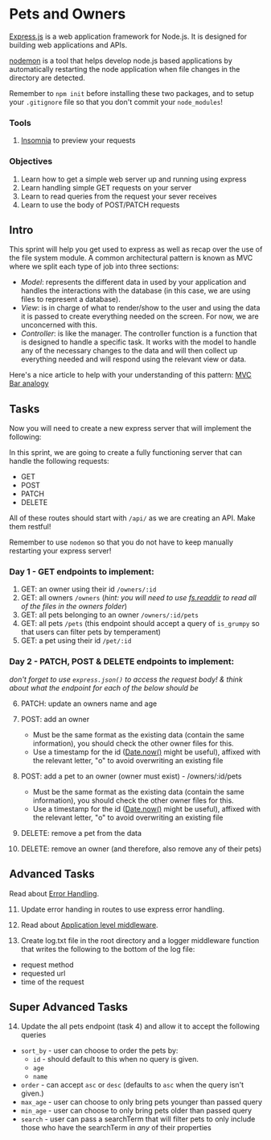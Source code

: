 # Pets and Owners

[Express.js](http://expressjs.com/) is a web application framework for Node.js. It is designed for building web applications and APIs.

[nodemon](https://www.npmjs.com/package/nodemon) is a tool that helps develop node.js based applications by automatically restarting the node application when file changes in the directory are detected.

Remember to `npm init` before installing these two packages, and to setup your `.gitignore` file so that you don't commit your `node_modules`!

### Tools

1. [Insomnia](https://insomnia.rest/download/) to preview your requests

### Objectives

1. Learn how to get a simple web server up and running using express
2. Learn handling simple GET requests on your server
3. Learn to read queries from the request your sever receives
4. Learn to use the body of POST/PATCH requests

## Intro

This sprint will help you get used to express as well as recap over the use of the file system module. A common architectural pattern is known as MVC where we split each type of job into three sections:

- _Model_: represents the different data in used by your application and handles the interactions with the database (in this case, we are using files to represent a database).
- _View_: is in charge of what to render/show to the user and using the data it is passed to create everything needed on the screen. For now, we are unconcerned with this.
- _Controller_: is like the manager. The controller function is a function that is designed to handle a specific task. It works with the model to handle any of the necessary changes to the data and will then collect up everything needed and will respond using the relevant view or data.

Here's a nice article to help with your understanding of this pattern:
[MVC Bar analogy](https://medium.freecodecamp.org/model-view-controller-mvc-explained-through-ordering-drinks-at-the-bar-efcba6255053)

## Tasks

Now you will need to create a new express server that will implement the following:

In this sprint, we are going to create a fully functioning server that can handle the following requests: 
- GET
- POST
- PATCH
- DELETE

All of these routes should start with `/api/` as we are creating an API. Make them restful!

Remember to use `nodemon` so that you do not have to keep manually restarting your express server!

### Day 1 - GET endpoints to implement:

1. GET: an owner using their id `/owners/:id`
2. GET: all owners `/owners` (_hint: you will need to use [fs.readdir](https://www.geeksforgeeks.org/node-js-fs-readdir-method/) to read all of the files in the owners folder_)
3. GET: all pets belonging to an owner `/owners/:id/pets`
4. GET: all pets `/pets` (this endpoint should accept a query of `is_grumpy` so that users can filter pets by temperament)
5. GET: a pet using their id `/pet/:id`

### Day 2 - PATCH, POST & DELETE endpoints to implement:

_don't forget to use `express.json()` to access the request body! & think about what the endpoint for each of the below should be_

6. PATCH: update an owners name and age

7. POST: add an owner
   - Must be the same format as the existing data (contain the same information), you should check the other owner files for this.
   - Use a timestamp for the id ([Date.now()](https://developer.mozilla.org/en-US/docs/Web/JavaScript/Reference/Global_Objects/Date/now) might be useful), affixed with the relevant letter, "o" to avoid overwriting an existing file

8. POST: add a pet to an owner (owner must exist) - /owners/:id/pets
   - Must be the same format as the existing data (contain the same information), you should check the other owner files for this.
   - Use a timestamp for the id ([Date.now()](https://developer.mozilla.org/en-US/docs/Web/JavaScript/Reference/Global_Objects/Date/now) might be useful), affixed with the relevant letter, "o" to avoid overwriting an existing file

9. DELETE: remove a pet from the data

10. DELETE: remove an owner (and therefore, also remove any of their pets)

## Advanced Tasks

Read about [Error Handling](http://expressjs.com/en/guide/error-handling.html).

11. Update error handing in routes to use express error handling.

12. Read about [Application level middleware](http://expressjs.com/en/guide/using-middleware.html#middleware.application).

13. Create log.txt file in the root directory and a logger middleware function that writes the following to the bottom of the log file:
   - request method
   - requested url
   - time of the request

## Super Advanced Tasks

14. Update the all pets endpoint (task 4) and allow it to accept the following queries
   - `sort_by` - user can choose to order the pets by:
     - `id` - should default to this when no query is given.
     - `age`
     - `name`
   - `order` - can accept `asc` or `desc` (defaults to `asc` when the query isn't given.)
   - `max_age` - user can choose to only bring pets younger than passed query
   - `min_age` - user can choose to only bring pets older than passed query
   - `search` - user can pass a searchTerm that will filter pets to only include those who have the searchTerm in *any* of their properties
